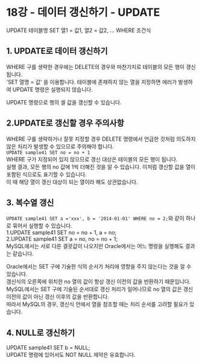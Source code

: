 # 18강 - 데이터 갱신하기 - UPDATE
UPDATE 테이블명 SET 열1 = 값1, 열2 = 값2, ... WHERE 조건식  
  
## 1. UPDATE로 데이터 갱신하기
WHERE 구를 생략한 경우에는 DELETE의 경우와 마찬가지로 테이블의 모든 행이 갱신됩니다.  
'SET 열명 = 값' 을 이용합니다. 테이블에 존재하지 않는 열을 지정하면 에러가 발생하여 UPDATE 명령은 실행되지 않습니다.  
  
UPDATE 명령으로 행의 셀 값을 갱신할 수 있습니다.  
  
## 2.UPDATE로 갱신할 경우 주의사항
WHERE 구를 생략하거나 잘못 지정할 경우 DELETE 명령에서 언급한 것처럼 의도하지 않은 처리가 발생할 수 있으므로 주의해야 합니다.  
`UPDATE sample41 SET no = no + 1`  
WHERE 구가 지정되어 있지 않으므로 갱신 대상은 테이블의 모든 행이 됩니다.  
실행 결과, 모든 행의 no 값에 1씩 더해진 것을 알 수 있습니다. 이처럼 갱신할 값을 열이 포함된 식으로도 표기할 수 있습니다.  
이 때 해당 열이 갱신 대상이 되는 열이라 해도 상관없습니다.  
  
## 3. 복수열 갱신
`UPDATE sample41 SET a ='xxx', b = '2014-01-01' WHERE no = 2;`와 같이 하나로 묶어서 실행할 수 있습니다.  
1.UPDATE sample41 SET no = no + 1, a = no;  
2.UPDATE sample41 SET a = no, no = no + 1;  
MySQL에서는 서로 다른 결괏값이 나오지만 Oracle에서는 어느 명령을 실행해도 결과는 같습니다.  
  
Oracle에서는 SET 구에 기술한 식의 순서가 처리에 영향을 주지 않는다는 것을 알 수 있습니다.  
갱신식의 오른쪽에 위치한 no 열의 값이 항상 갱신 이전의 값을 반환하기 때문입니다.  
MySQL에서는 SET 구에 기술된 순서대로 갱신 처리가 일어나므로 no 열의 값은 갱신 이전의 값이 아닌 갱신 이후의 값을 반환합니다.  
따라서 MySQL의 경우, 갱신식 안에서 열을 참조할 때는 처리 순서를 고려할 필요가 있습니다.  
  
## 4. NULL로 갱신하기
UPDATE sample41 SET b = NULL;  
UPDATE 명령에 있어서도 NOT NULL 제약은 유효합니다.  
